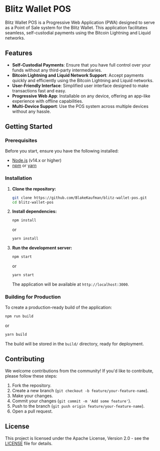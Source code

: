 # Blitz Wallet POS

Blitz Wallet POS is a Progressive Web Application (PWA) designed to serve as a Point of Sale system for the Blitz Wallet. This application facilitates seamless, self-custodial payments using the Bitcoin Lightning and Liquid networks.

## Features

- **Self-Custodial Payments**: Ensure that you have full control over your funds without any third-party intermediaries.
- **Bitcoin Lightning and Liquid Network Support**: Accept payments quickly and efficiently using the Bitcoin Lightning and Liquid networks.
- **User-Friendly Interface**: Simplified user interface designed to make transactions fast and easy.
- **Progressive Web App**: Installable on any device, offering an app-like experience with offline capabilities.
- **Multi-Device Support**: Use the POS system across multiple devices without any hassle.

## Getting Started

### Prerequisites

Before you start, ensure you have the following installed:

- [Node.js](https://nodejs.org/) (v14.x or higher)
- [npm](https://www.npmjs.com/) or [yarn](https://yarnpkg.com/)

### Installation

1. **Clone the repository:**

   ```bash
   git clone https://github.com/BlakeKaufman/blitz-wallet-pos.git
   cd blitz-wallet-pos
   ```

2. **Install dependencies:**

   ```bash
   npm install
   ```

   or

   ```bash
   yarn install
   ```

3. **Run the development server:**

   ```bash
   npm start
   ```

   or

   ```bash
   yarn start
   ```

   The application will be available at `http://localhost:3000`.

### Building for Production

To create a production-ready build of the application:

```bash
npm run build
```

or

```bash
yarn build
```

The build will be stored in the `build/` directory, ready for deployment.

## Contributing

We welcome contributions from the community! If you'd like to contribute, please follow these steps:

1. Fork the repository.
2. Create a new branch (`git checkout -b feature/your-feature-name`).
3. Make your changes.
4. Commit your changes (`git commit -m 'Add some feature'`).
5. Push to the branch (`git push origin feature/your-feature-name`).
6. Open a pull request.

## License

This project is licensed under the Apache License, Version 2.0 - see the [LICENSE](LICENSE) file for details.
